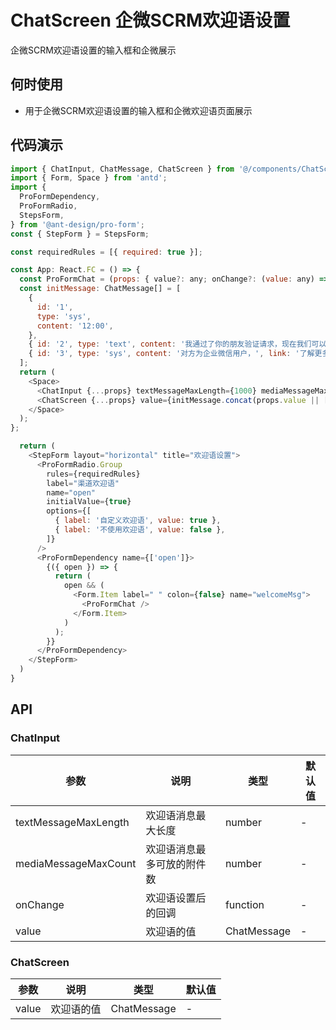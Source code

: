 
# ChatScreen 企微SCRM欢迎语设置

企微SCRM欢迎语设置的输入框和企微展示

## 何时使用
- 用于企微SCRM欢迎语设置的输入框和企微欢迎语页面展示

## 代码演示

```js
import { ChatInput, ChatMessage, ChatScreen } from '@/components/ChatScreen';
import { Form, Space } from 'antd';
import {
  ProFormDependency,
  ProFormRadio,
  StepsForm,
} from '@ant-design/pro-form';
const { StepForm } = StepsForm;

const requiredRules = [{ required: true }];

const App: React.FC = () => {
  const ProFormChat = (props: { value?: any; onChange?: (value: any) => void }) => {
  const initMessage: ChatMessage[] = [
    {
      id: '1',
      type: 'sys',
      content: '12:00',
    },
    { id: '2', type: 'text', content: '我通过了你的朋友验证请求，现在我们可以开始聊天了' },
    { id: '3', type: 'sys', content: '对方为企业微信用户，', link: '了解更多' },
  ];
  return (
    <Space>
      <ChatInput {...props} textMessageMaxLength={1000} mediaMessageMaxCount={9} />
      <ChatScreen {...props} value={initMessage.concat(props.value || [])} />
    </Space>
  );
};

  return (
    <StepForm layout="horizontal" title="欢迎语设置">
      <ProFormRadio.Group
        rules={requiredRules}
        label="渠道欢迎语"
        name="open"
        initialValue={true}
        options={[
          { label: '自定义欢迎语', value: true },
          { label: '不使用欢迎语', value: false },
        ]}
      />
      <ProFormDependency name={['open']}>
        {({ open }) => {
          return (
            open && (
              <Form.Item label=" " colon={false} name="welcomeMsg">
                <ProFormChat />
              </Form.Item>
            )
          );
        }}
      </ProFormDependency>
    </StepForm>
  )
}
```

## API

### ChatInput

| 参数 | 说明 | 类型 | 默认值 |
| --- | --- | --- | --- |
| textMessageMaxLength | 欢迎语消息最大长度 | number | - |
| mediaMessageMaxCount | 欢迎语消息最多可放的附件数 | number | - |
| onChange | 欢迎语设置后的回调 | function | - |
| value | 欢迎语的值 | ChatMessage | - |

### ChatScreen

| 参数 | 说明 | 类型 | 默认值 |
| --- | --- | --- | --- |
| value | 欢迎语的值 | ChatMessage | - |
